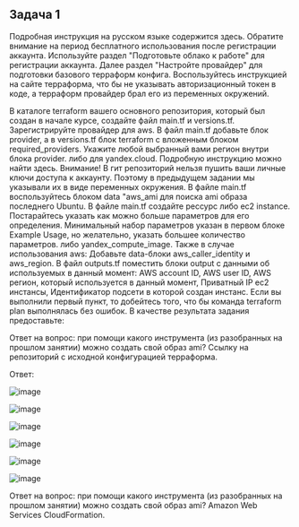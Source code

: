 ## Задача 1

Подробная инструкция на русском языке содержится здесь.
Обратите внимание на период бесплатного использования после регистрации аккаунта.
Используйте раздел "Подготовьте облако к работе" для регистрации аккаунта. Далее раздел "Настройте провайдер" для подготовки базового терраформ конфига.
Воспользуйтесь инструкцией на сайте терраформа, что бы не указывать авторизационный токен в коде, а терраформ провайдер брал его из переменных окружений.

В каталоге terraform вашего основного репозитория, который был создан в начале курсе, создайте файл main.tf и versions.tf.
Зарегистрируйте провайдер
для aws. В файл main.tf добавьте блок provider, а в versions.tf блок terraform с вложенным блоком required_providers. Укажите любой выбранный вами регион внутри блока provider.
либо для yandex.cloud. Подробную инструкцию можно найти здесь.
Внимание! В гит репозиторий нельзя пушить ваши личные ключи доступа к аккаунту. Поэтому в предыдущем задании мы указывали их в виде переменных окружения.
В файле main.tf воспользуйтесь блоком data "aws_ami для поиска ami образа последнего Ubuntu.
В файле main.tf создайте рессурс
либо ec2 instance. Постарайтесь указать как можно больше параметров для его определения. Минимальный набор параметров указан в первом блоке Example Usage, но желательно, указать большее количество параметров.
либо yandex_compute_image.
Также в случае использования aws:
Добавьте data-блоки aws_caller_identity и aws_region.
В файл outputs.tf поместить блоки output с данными об используемых в данный момент:
AWS account ID,
AWS user ID,
AWS регион, который используется в данный момент,
Приватный IP ec2 инстансы,
Идентификатор подсети в которой создан инстанс.
Если вы выполнили первый пункт, то добейтесь того, что бы команда terraform plan выполнялась без ошибок.
В качестве результата задания предоставьте:

Ответ на вопрос: при помощи какого инструмента (из разобранных на прошлом занятии) можно создать свой образ ami?
Ссылку на репозиторий с исходной конфигурацией терраформа.

Ответ:

![image](https://user-images.githubusercontent.com/112322500/212546616-353d44ee-88ff-47d0-8ba7-a4104faf0d56.png)

![image](https://user-images.githubusercontent.com/112322500/212546630-b2de1a7d-e39e-40dd-9dc6-e89c8a59a982.png)

![image](https://user-images.githubusercontent.com/112322500/212546663-1358d081-76c0-4932-ae06-eaa80a9af8fb.png)

![image](https://user-images.githubusercontent.com/112322500/212546686-70babb10-418e-4d3b-accb-591ed7aa0487.png)

![image](https://user-images.githubusercontent.com/112322500/212546729-72aaa3d4-78b9-4ded-ada1-61ee13d67a9e.png)

![image](https://user-images.githubusercontent.com/112322500/212546860-84ccfc59-69f8-4cda-a5f3-a20d60660d24.png)

Ответ на вопрос: при помощи какого инструмента (из разобранных на прошлом занятии) можно создать свой образ ami? Amazon Web Services CloudFormation.
